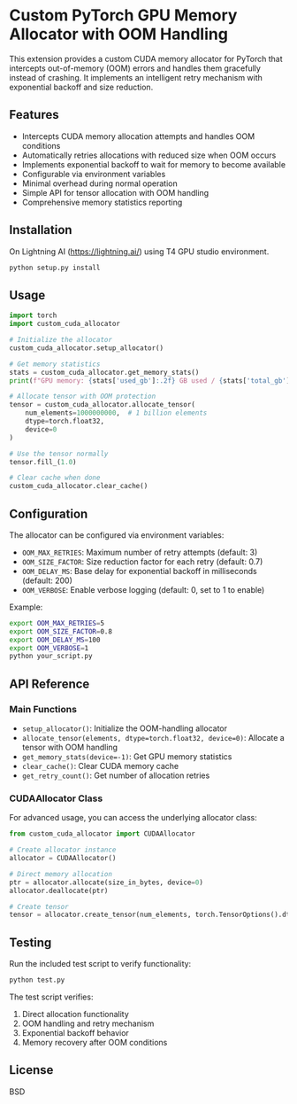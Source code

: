 # Custom PyTorch GPU Memory Allocator with OOM Handling

This extension provides a custom CUDA memory allocator for PyTorch that intercepts out-of-memory (OOM) errors and handles them gracefully instead of crashing. It implements an intelligent retry mechanism with exponential backoff and size reduction.

## Features

- Intercepts CUDA memory allocation attempts and handles OOM conditions
- Automatically retries allocations with reduced size when OOM occurs
- Implements exponential backoff to wait for memory to become available
- Configurable via environment variables
- Minimal overhead during normal operation
- Simple API for tensor allocation with OOM handling
- Comprehensive memory statistics reporting

## Installation
On Lightning AI (https://lightning.ai/) using T4 GPU studio environment.
```bash
python setup.py install
```

## Usage

```python
import torch
import custom_cuda_allocator

# Initialize the allocator
custom_cuda_allocator.setup_allocator()

# Get memory statistics
stats = custom_cuda_allocator.get_memory_stats()
print(f"GPU memory: {stats['used_gb']:.2f} GB used / {stats['total_gb']:.2f} GB total")

# Allocate tensor with OOM protection
tensor = custom_cuda_allocator.allocate_tensor(
    num_elements=1000000000,  # 1 billion elements
    dtype=torch.float32,
    device=0
)

# Use the tensor normally
tensor.fill_(1.0)

# Clear cache when done
custom_cuda_allocator.clear_cache()
```

## Configuration

The allocator can be configured via environment variables:

- `OOM_MAX_RETRIES`: Maximum number of retry attempts (default: 3)
- `OOM_SIZE_FACTOR`: Size reduction factor for each retry (default: 0.7)
- `OOM_DELAY_MS`: Base delay for exponential backoff in milliseconds (default: 200)
- `OOM_VERBOSE`: Enable verbose logging (default: 0, set to 1 to enable)

Example:
```bash
export OOM_MAX_RETRIES=5
export OOM_SIZE_FACTOR=0.8
export OOM_DELAY_MS=100
export OOM_VERBOSE=1
python your_script.py
```

## API Reference

### Main Functions

- `setup_allocator()`: Initialize the OOM-handling allocator
- `allocate_tensor(elements, dtype=torch.float32, device=0)`: Allocate a tensor with OOM handling
- `get_memory_stats(device=-1)`: Get GPU memory statistics
- `clear_cache()`: Clear CUDA memory cache
- `get_retry_count()`: Get number of allocation retries

### CUDAAllocator Class

For advanced usage, you can access the underlying allocator class:

```python
from custom_cuda_allocator import CUDAAllocator

# Create allocator instance
allocator = CUDAAllocator()

# Direct memory allocation
ptr = allocator.allocate(size_in_bytes, device=0)
allocator.deallocate(ptr)

# Create tensor
tensor = allocator.create_tensor(num_elements, torch.TensorOptions().dtype(torch.float32).device(torch.kCUDA))
```

## Testing

Run the included test script to verify functionality:

```bash
python test.py
```

The test script verifies:
1. Direct allocation functionality
2. OOM handling and retry mechanism
3. Exponential backoff behavior
4. Memory recovery after OOM conditions

## License

BSD